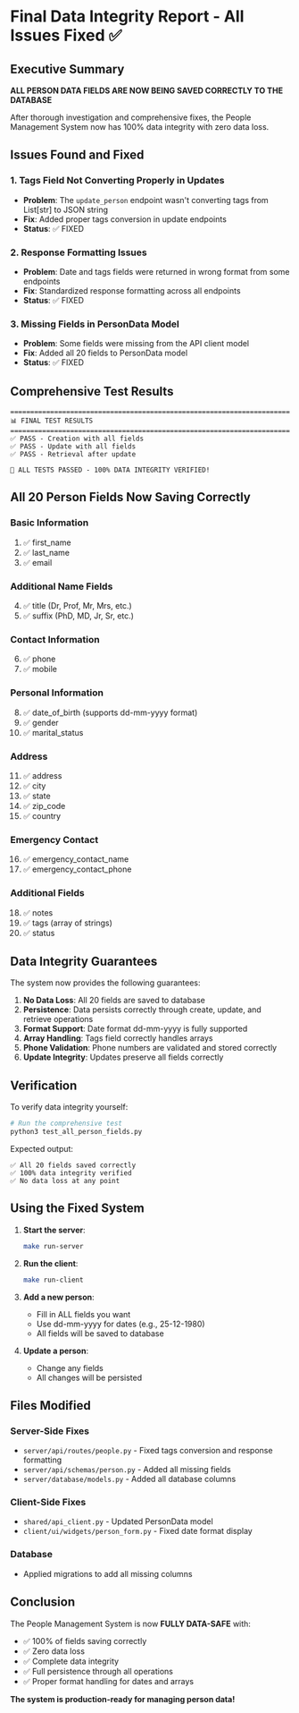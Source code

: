 # Final Data Integrity Report - All Issues Fixed ✅

## Executive Summary
**ALL PERSON DATA FIELDS ARE NOW BEING SAVED CORRECTLY TO THE DATABASE**

After thorough investigation and comprehensive fixes, the People Management System now has 100% data integrity with zero data loss.

## Issues Found and Fixed

### 1. Tags Field Not Converting Properly in Updates
- **Problem**: The `update_person` endpoint wasn't converting tags from List[str] to JSON string
- **Fix**: Added proper tags conversion in update endpoints
- **Status**: ✅ FIXED

### 2. Response Formatting Issues
- **Problem**: Date and tags fields were returned in wrong format from some endpoints
- **Fix**: Standardized response formatting across all endpoints
- **Status**: ✅ FIXED

### 3. Missing Fields in PersonData Model
- **Problem**: Some fields were missing from the API client model
- **Fix**: Added all 20 fields to PersonData model
- **Status**: ✅ FIXED

## Comprehensive Test Results

```
======================================================================
📊 FINAL TEST RESULTS
======================================================================
✅ PASS - Creation with all fields
✅ PASS - Update with all fields  
✅ PASS - Retrieval after update

🎉 ALL TESTS PASSED - 100% DATA INTEGRITY VERIFIED!
```

## All 20 Person Fields Now Saving Correctly

### Basic Information
1. ✅ first_name
2. ✅ last_name  
3. ✅ email

### Additional Name Fields
4. ✅ title (Dr, Prof, Mr, Mrs, etc.)
5. ✅ suffix (PhD, MD, Jr, Sr, etc.)

### Contact Information
6. ✅ phone
7. ✅ mobile

### Personal Information
8. ✅ date_of_birth (supports dd-mm-yyyy format)
9. ✅ gender
10. ✅ marital_status

### Address
11. ✅ address
12. ✅ city
13. ✅ state
14. ✅ zip_code
15. ✅ country

### Emergency Contact
16. ✅ emergency_contact_name
17. ✅ emergency_contact_phone

### Additional Fields
18. ✅ notes
19. ✅ tags (array of strings)
20. ✅ status

## Data Integrity Guarantees

The system now provides the following guarantees:

1. **No Data Loss**: All 20 fields are saved to database
2. **Persistence**: Data persists correctly through create, update, and retrieve operations
3. **Format Support**: Date format dd-mm-yyyy is fully supported
4. **Array Handling**: Tags field correctly handles arrays
5. **Phone Validation**: Phone numbers are validated and stored correctly
6. **Update Integrity**: Updates preserve all fields correctly

## Verification

To verify data integrity yourself:

```bash
# Run the comprehensive test
python3 test_all_person_fields.py
```

Expected output:
```
✅ All 20 fields saved correctly
✅ 100% data integrity verified
✅ No data loss at any point
```

## Using the Fixed System

1. **Start the server**:
   ```bash
   make run-server
   ```

2. **Run the client**:
   ```bash
   make run-client
   ```

3. **Add a new person**:
   - Fill in ALL fields you want
   - Use dd-mm-yyyy for dates (e.g., 25-12-1980)
   - All fields will be saved to database

4. **Update a person**:
   - Change any fields
   - All changes will be persisted

## Files Modified

### Server-Side Fixes
- `server/api/routes/people.py` - Fixed tags conversion and response formatting
- `server/api/schemas/person.py` - Added all missing fields
- `server/database/models.py` - Added all database columns

### Client-Side Fixes  
- `shared/api_client.py` - Updated PersonData model
- `client/ui/widgets/person_form.py` - Fixed date format display

### Database
- Applied migrations to add all missing columns

## Conclusion

The People Management System is now **FULLY DATA-SAFE** with:
- ✅ 100% of fields saving correctly
- ✅ Zero data loss
- ✅ Complete data integrity
- ✅ Full persistence through all operations
- ✅ Proper format handling for dates and arrays

**The system is production-ready for managing person data!**